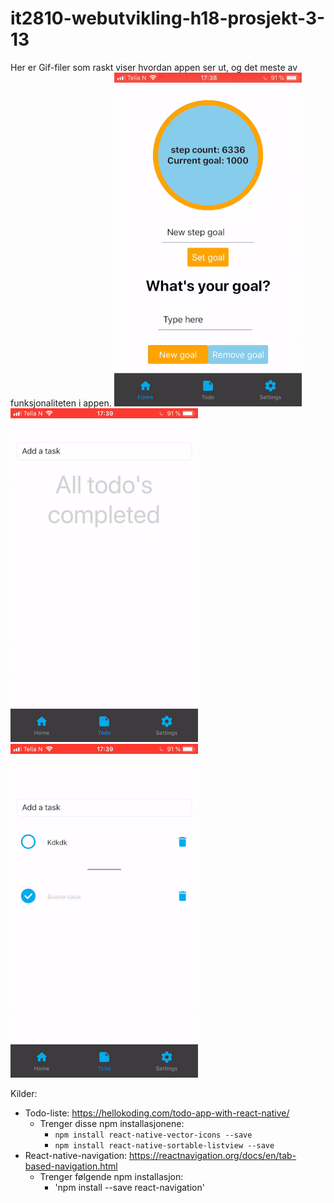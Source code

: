# it2810-webutvikling-h18-prosjekt-3-13

Her er Gif-filer som raskt viser hvordan appen ser ut, og det meste av funksjonaliteten i appen.
![](homeScreenSmaller.gif) ![](todoScreenSmaller.gif) ![](settingsScreenSmaller.gif)

Kilder:
- Todo-liste: https://hellokoding.com/todo-app-with-react-native/
  - Trenger disse npm installasjonene:
    - `npm install react-native-vector-icons --save`
    - `npm install react-native-sortable-listview --save`
- React-native-navigation: https://reactnavigation.org/docs/en/tab-based-navigation.html
  - Trenger følgende npm installasjon:
    - 'npm install --save react-navigation'
